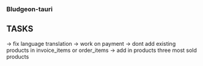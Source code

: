### Bludgeon-tauri

## TASKS

-> fix language translation
-> work on payment
-> dont add existing products in invoice_items or order_items
-> add in products three most sold products
